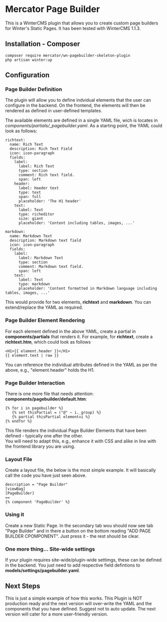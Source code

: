 # Mercator Page Builder
This is a WinterCMS plugin that allows you to create custom page builders for Winter's Static Pages. It has been tested with WinterCMS 1.1.3.

## Installation - Composer
```
composer require mercator/wn-pagebuilder-skeleton-plugin
php artisan winter:up
```
## Configuration
### Page Builder Definition
The plugin will allow you to define indvidual elements that the user can configure in the backend. 
On the frontend, the elements will then be rendered as defined in user-defined templates. 

The available elements are defined in a single YAML file, wich is locates in *components/partials/_pagebuilder.yaml*.
As a starting point, the YAML could look as follows:
```
richtext:
  name: Rich Text
  description: Rich Text Field
  icon: icon-paragraph
  fields:
    label:
      label: Rich Text
      type: section
      comment: Rich text field.
      span: left
    header:
      label: Haeder text
      type: text
      span: full
      placeholder: 'The H1 header'
    text:
      label: Text
      type: richeditor
      size: giant
      placeholder: 'Content including tables, images, ...'

markdown:
  name: Markdown Text
  description: Markdown text field
  icon: icon-paragraph
  fields:
    label:
      label: Markdown Text
      type: section
      comment: Markdown text field.
      span: left
    text:
      label: Text
      type: markdown
      placeholder: 'Content formatted in Markdown language including tables, images, ...'
```
This would provide for two elements, **richtext** and **markdown**. You can extend/replace the YAML as required.


### Page Builder Element Rendering
For each element defined in the above YAML, create a partial in **components/partials** that renders it. 
For example, for **richtext**, create a **richtext.htm**, which could look as follows
```
<H1>{{ element.header }}</H1>
{{ element.text | raw }}
```
You can reference the individual attributes defined in the YAML as per the above, e.g., "element.header" holds the H1.

### Page Builder Interaction
There is one more file that needs attention: **components/pagebuilder/default.htm**:
```
{% for i in pagebuilder %}
   {% set thisPartial = ("@" ~ i._group) %}
   {% partial thisPartial element=i %}					  
{% endfor %}
```
This file renders the individual Page Builder Elements that have been defined - typically one after the other.  
You will need to adapt this, e.g., enhance it with CSS and alike in line with the frontend library you are using.

### Layout File
Create a layout file, the below is the most simple example. It will basically call the code you have just seen above.
```
description = "Page Builder"
[viewBag]
[PageBuilder]
==
{% component 'PageBuilder' %}
```                           

### Using it
Create a new Static Page. In the secondary tab wou should now see tab "Page Builder" and in there a button 
on the bottom reading "ADD PAGE BUILDER CPOMPONENT". Just press it - the rest should be clear.

### One more thing... Site-wide settings
If your plugin requires site-wide/plugin-wide settimgs, these can be defined in the backend. You just need to add respective field defintions to **models/settings/pagebuilder.yaml**.

## Next Steps
This is just a simple example of how this works. This Plugin is NOT production ready and the next version will 
over-write the YAML and the components that you have defined. Suggest not to auto update. The next version will 
cater for a more user-friendly version.

